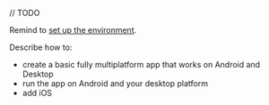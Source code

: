 [//]: # (title: Create your first app with shared logic and UI)

// TODO

Remind to [set up the environment](set-up-environment-shared-logic-ui.md).

Describe how to:
* create a basic fully multiplatform app that works on Android and Desktop
* run the app on Android and your desktop platform
* add iOS